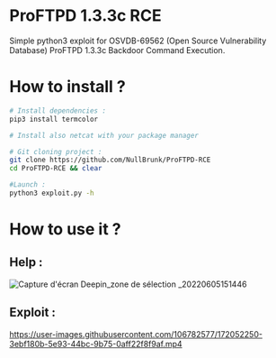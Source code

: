 # ProFTPD 1.3.3c RCE
Simple python3 exploit for OSVDB-69562 (Open Source Vulnerability Database) ProFTPD 1.3.3c Backdoor Command Execution.

# How to install ?

```bash
# Install dependencies :
pip3 install termcolor

# Install also netcat with your package manager

# Git cloning project :
git clone https://github.com/NullBrunk/ProFTPD-RCE
cd ProFTPD-RCE && clear

#Launch :
python3 exploit.py -h

```

# How to use it ?

## Help :

![Capture d'écran Deepin_zone de sélection _20220605151446](https://user-images.githubusercontent.com/106782577/172052335-95e00a80-d659-4191-b778-0e5a837ab6d1.png)


## Exploit :

https://user-images.githubusercontent.com/106782577/172052250-3ebf180b-5e93-44bc-9b75-0aff22f8f9af.mp4

